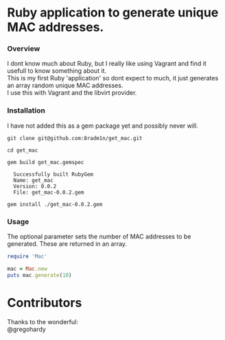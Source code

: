 # Ruby application to generate unique MAC addresses.

### Overview
I dont know much about Ruby, but I really like using Vagrant and find it usefull to know something about it.  
This is my first Ruby 'application' so dont expect to much, it just generates an array random unique MAC addresses.  
I use this with Vagrant and the libvirt provider.

### Installation
I have not added this as a gem package yet and possibly never will. 
```
git clone git@github.com:8radm1n/get_mac.git

cd get_mac

gem build get_mac.gemspec
 
  Successfully built RubyGem
  Name: get_mac
  Version: 0.0.2
  File: get_mac-0.0.2.gem

gem install ./get_mac-0.0.2.gem
```

### Usage
The optional parameter sets the number of MAC addresses to be generated.
These are returned in an array.
```ruby
require 'Mac'

mac = Mac.new
puts mac.generate(10)
```

# Contributors
Thanks to the wonderful:  
@gregohardy
